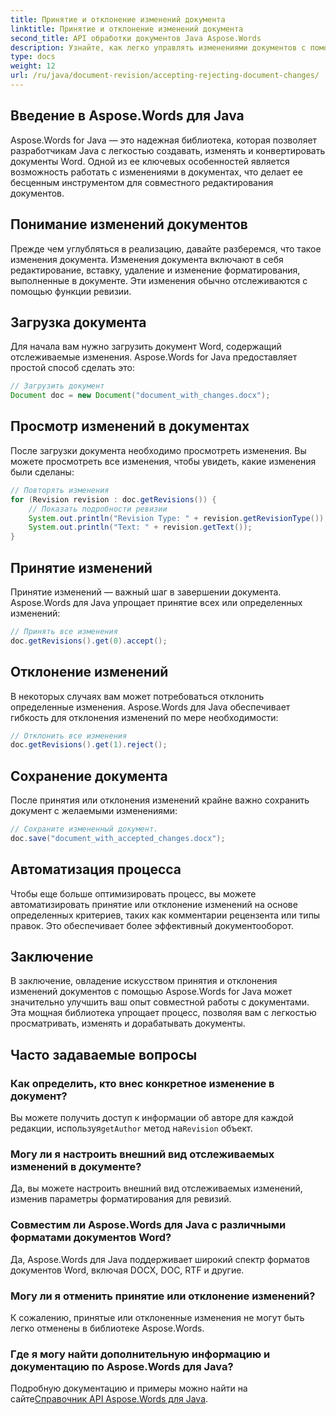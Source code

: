 ```yaml
---
title: Принятие и отклонение изменений документа
linktitle: Принятие и отклонение изменений документа
second_title: API обработки документов Java Aspose.Words
description: Узнайте, как легко управлять изменениями документов с помощью Aspose.Words для Java. Принимайте и отклоняйте изменения без проблем.
type: docs
weight: 12
url: /ru/java/document-revision/accepting-rejecting-document-changes/
---
```


## Введение в Aspose.Words для Java

Aspose.Words for Java — это надежная библиотека, которая позволяет разработчикам Java с легкостью создавать, изменять и конвертировать документы Word. Одной из ее ключевых особенностей является возможность работать с изменениями в документах, что делает ее бесценным инструментом для совместного редактирования документов.

## Понимание изменений документов

Прежде чем углубляться в реализацию, давайте разберемся, что такое изменения документа. Изменения документа включают в себя редактирование, вставку, удаление и изменение форматирования, выполненные в документе. Эти изменения обычно отслеживаются с помощью функции ревизии.

## Загрузка документа

Для начала вам нужно загрузить документ Word, содержащий отслеживаемые изменения. Aspose.Words for Java предоставляет простой способ сделать это:

```java
// Загрузить документ
Document doc = new Document("document_with_changes.docx");
```

## Просмотр изменений в документах

После загрузки документа необходимо просмотреть изменения. Вы можете просмотреть все изменения, чтобы увидеть, какие изменения были сделаны:

```java
// Повторять изменения
for (Revision revision : doc.getRevisions()) {
    // Показать подробности ревизии
    System.out.println("Revision Type: " + revision.getRevisionType());
    System.out.println("Text: " + revision.getText());
}
```

## Принятие изменений

Принятие изменений — важный шаг в завершении документа. Aspose.Words для Java упрощает принятие всех или определенных изменений:

```java
// Принять все изменения
doc.getRevisions().get(0).accept();
```

## Отклонение изменений

В некоторых случаях вам может потребоваться отклонить определенные изменения. Aspose.Words для Java обеспечивает гибкость для отклонения изменений по мере необходимости:

```java
// Отклонить все изменения
doc.getRevisions().get(1).reject();
```

## Сохранение документа

После принятия или отклонения изменений крайне важно сохранить документ с желаемыми изменениями:

```java
// Сохраните измененный документ.
doc.save("document_with_accepted_changes.docx");
```

## Автоматизация процесса

Чтобы еще больше оптимизировать процесс, вы можете автоматизировать принятие или отклонение изменений на основе определенных критериев, таких как комментарии рецензента или типы правок. Это обеспечивает более эффективный документооборот.

## Заключение

В заключение, овладение искусством принятия и отклонения изменений документов с помощью Aspose.Words for Java может значительно улучшить ваш опыт совместной работы с документами. Эта мощная библиотека упрощает процесс, позволяя вам с легкостью просматривать, изменять и дорабатывать документы.

## Часто задаваемые вопросы

### Как определить, кто внес конкретное изменение в документ?

 Вы можете получить доступ к информации об авторе для каждой редакции, используя`getAuthor` метод на`Revision` объект.

### Могу ли я настроить внешний вид отслеживаемых изменений в документе?

Да, вы можете настроить внешний вид отслеживаемых изменений, изменив параметры форматирования для ревизий.

### Совместим ли Aspose.Words для Java с различными форматами документов Word?

Да, Aspose.Words для Java поддерживает широкий спектр форматов документов Word, включая DOCX, DOC, RTF и другие.

### Могу ли я отменить принятие или отклонение изменений?

К сожалению, принятые или отклоненные изменения не могут быть легко отменены в библиотеке Aspose.Words.

### Где я могу найти дополнительную информацию и документацию по Aspose.Words для Java?

 Подробную документацию и примеры можно найти на сайте[Справочник API Aspose.Words для Java](https://reference.aspose.com/words/java/).